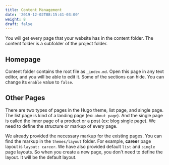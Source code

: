 ```yaml
---
title: Content Management
date: '2019-12-02T08:15:41-03:00'
weight: 8
draft: false
---
```


You will get every page that your website has in the content folder. The content folder is a subfolder of the project folder.

## Homepage

Content folder contains the root file as `_index.md`. Open this page in any text editor, and you will be able to edit it. Some of the sections can hide. You can change its `enable` value to `false`.

## Other Pages

There are two types of pages in the Hugo theme, list page, and single page. The list page is kind of a landing page (ex: `about page`). And the single page is called the inner page of a product or a post (ex: blog single page). We need to define the structure or markup of every page.

We already provided the necessary markup for the existing pages. You can find the markup in the `themes/layout` folder. For example, **career** page layout is `layout: career`. We have also provided default `list` and `single` page layouts. So when you create a new page, you don't need to define the layout. It will be the default layout.
